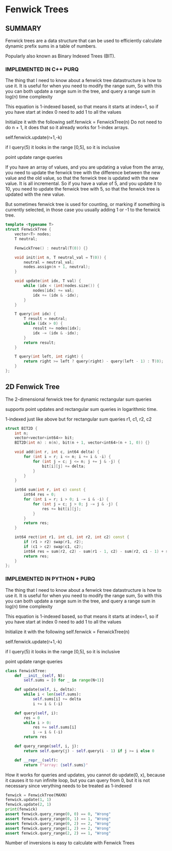 # Fenwick Trees

## SUMMARY

Fenwick trees are a data structure that can be used to efficiently calculate dynamic prefix sums in a table of numbers.

Popularly also known as Binary Indexed Trees (BIT).

### IMPLEMENTED IN C++ PURQ

The thing that I need to know about a fenwick tree datastructure is how to use it. It is useful for when you need to 
modify the range sum,  So with this you can both update a range sum in the tree, and query a range sum in log(n) time complexity

This equation is 1-indexed based, so that means it starts at index=1, so if you have start at index 0 need to add 1 to all the values

Initialize it with the following
self.fenwick = FenwickTree(n)
Do not need to do n + 1, it does that so it already works for 1-index arrays.

self.fenwick.update(r+1,-k)

if I query(5) it looks in the range [0,5], so it is inclusive

point update range queries

If you have an array of values, and you are updating a value from the array, you need to update the fenwick tree with the difference between the new value and the old value, so that the fenwick tree is updated with the new value.  It is all incremental.  So if you have a value of 5, and you update it to 10, you need to update the fenwick tree with 5, so that the fenwick tree is updated with the new value.

But sometimes fenwick tree is used for counting, or marking if something is currently selected, in those case you usually adding 1 or -1 to the fenwick tree.

```cpp
template <typename T>
struct FenwickTree {
    vector<T> nodes;
    T neutral;

    FenwickTree() : neutral(T(0)) {}

    void init(int n, T neutral_val = T(0)) {
        neutral = neutral_val;
        nodes.assign(n + 1, neutral);
    }

    void update(int idx, T val) {
        while (idx < (int)nodes.size()) {
            nodes[idx] += val;
            idx += (idx & -idx);
        }
    }

    T query(int idx) {
        T result = neutral;
        while (idx > 0) {
            result += nodes[idx];
            idx -= (idx & -idx);
        }
        return result;
    }

    T query(int left, int right) {
        return right >= left ? query(right) - query(left - 1) : T(0);
    }
};
```

## 2D Fenwick Tree

The 2-dimensional fenwick tree for dynamic rectangular sum queries

supports point updates and rectangular sum queries in logarithmic time.

1-indexed just like above but for rectangular sum queries r1, c1, r2, c2

```cpp
struct BIT2D {
    int n;
    vector<vector<int64>> bit;
    BIT2D(int n) : n(n), bit(n + 1, vector<int64>(n + 1, 0)) {}

    void add(int r, int c, int64 delta) {
        for (int i = r; i <= n; i += i & -i) {
            for (int j = c; j <= n; j += j & -j) {
                bit[i][j] += delta;
            }
        }
    }

    int64 sum(int r, int c) const {
        int64 res = 0;
        for (int i = r; i > 0; i -= i & -i) {
            for (int j = c; j > 0; j -= j & -j) {
                res += bit[i][j];
            }
        }
        return res;
    }

    int64 rect(int r1, int c1, int r2, int c2) const {
        if (r1 > r2) swap(r1, r2);
        if (c1 > c2) swap(c1, c2);
        int64 res = sum(r2, c2) - sum(r1 - 1, c2) - sum(r2, c1 - 1) + sum(r1 - 1, c1 - 1);
        return res;
    }
};
```

### IMPLEMENTED IN PYTHON + PURQ

The thing that I need to know about a fenwick tree datastructure is how to use it. It is useful for when you need to 
modify the range sum,  So with this you can both update a range sum in the tree, and query a range sum in log(n) time complexity

This equation is 1-indexed based, so that means it starts at index=1, so if you have start at index 0 need to add 1 to all the values

Initialize it with the following
self.fenwick = FenwickTree(n)

self.fenwick.update(r+1,-k)

if I query(5) it looks in the range [0,5], so it is inclusive

point update range queries

```py
class FenwickTree:
    def __init__(self, N):
        self.sums = [0 for _ in range(N+1)]

    def update(self, i, delta):
        while i < len(self.sums):
            self.sums[i] += delta
            i += i & (-i)

    def query(self, i):
        res = 0
        while i > 0:
            res += self.sums[i]
            i -= i & (-i)
        return res

    def query_range(self, i, j):
        return self.query(j) - self.query(i - 1) if j >= i else 0

    def __repr__(self):
        return f"array: {self.sums}"
```

How it works for queries and updates,  you cannot do update(0, x), because it causes it to run infinite loop, but you can query from 0, but it is not necessary since verything needs to be treated as 1-indexed

```py
fenwick = FenwickTree(MAXN)
fenwick.update(1, 1)
fenwick.update(2, 1)
print(fenwick)
assert fenwick.query_range(0, 0) == 0, "Wrong"
assert fenwick.query_range(0, 1) == 1, "Wrong"
assert fenwick.query_range(0, 2) == 2, "Wrong"
assert fenwick.query_range(1, 2) == 2, "Wrong"
assert fenwick.query_range(2, 2) == 1, "Wrong"
```

Number of inversions is easy to calculate with Fenwick Trees
